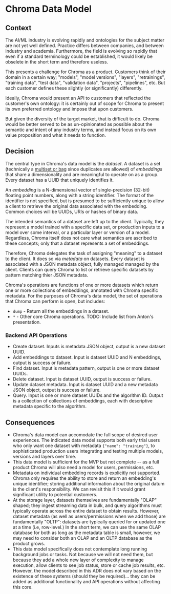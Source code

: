# Chroma Data Model

## Context

The AI/ML industry is evolving rapidly and ontologies for the subject
matter are not yet well defined. Practice differs between companies,
and between industry and academia. Furthermore, the field is evolving
so rapidly that even if a standard terminology could be established,
it would likely be obselete in the short term and therefore useless.

This presents a challenge for Chroma as a product. Customers think of
their domain in a certain way; "models", "model versions", "layers",
"retrainings", "training data", "test data", "validation data",
"projects", "pipelines", etc. But each customer defines these slightly
(or significantly) differently.

Ideally, Chroma would present an API to customers that reflected the
customer's own ontology: it is certainly out of scope for Chroma to
present its own preferred ontology and impose that upon customers.

But given the diversity of the target market, that is difficult to
do. Chroma would be better served to be as un-opinionated as possible
about the semantic and intent of any industry terms, and instead focus
on its own value proposition and what it needs to function.


## Decision

The central type in Chroma's data model is the *dataset*. A dataset is
a set (technically a
[multiset or bag](https://en.wikipedia.org/wiki/Multiset) since
duplicates are allowed) of *embeddings* that share a dimensionality
and are meaningful to operate on as a group. Every dataset has a UUID
that uniquely identifies it.

An *embedding* is a N-dimensional vector of single-precision (32-bit)
floating point numbers, along with a string identifier. The format of
the identifier is not specified, but is presumed to be sufficiently
unique to allow a client to retrieve the original data associated with
the embedding. Common choices will be UUIDs, URIs or hashes of binary
data.

The intended semantics of a dataset are left up to the
client. Typically, they represent a model trained with a specific data
set, or production inputs to a model over some interval, or a
particular layer or version of a model. Regardless, Chroma itself does
not care what semantics are ascribed to these concepts; only that a
dataset represents a set of embeddings.

Therefore, Chroma delegates the task of assigning "meaning" to a
dataset to the client. It does so via *metadata* on datasets. Every
dataset is associated with a JSON metadata object, fully managed
managed by the client. Clients can query Chroma to list or retrieve
specific datasets by pattern matching thier JSON metadata.

Chroma's operations are functions of one or more datasets which return
one or more collections of embeddings, annotated with Chroma specific
metadata. For the purposes of Chroma's data model, the set of operations
that Chroma can perform is open, but includes:

- `dump` - Return all the embeddings in a dataset.
- `*` - Other core Chroma operations. TODO: Include list from Anton's presentation.

### Backend API Operations

- Create dataset. Inputs is metadata JSON object, output is a new
  dataset UUID.
- Add embeddings to dataset. Input is dataset UUID and N embeddings,
  output is success or failure.
- Find dataset. Input is metadata pattern, output is one or more
  dataset UUIDs.
- Delete dataset. Input is dataset UUID, output is success or failure.
- Update dataset metadata. Input is dataset UUID and a new metadata
  JSON object, output is success or failure.
- Query. Input is one or more dataset UUIDs and the algorithm
  ID. Output is a collection of collections of embeddings, each with
  descriptive metadata specific to the algorithm.

## Consequences

- Chroma's data model can accomodate the full scope of desired user
  experiences. The indicated data model supports both early trial
  users who only want one dataset with metadata `{"name":
  "training"}`, to sophisticated production users integrating and
  testing multiple models, versions and layers over time.
- This data model is sufficient for the MVP but not complete -- as a
  full product Chroma will also need a model for users, permissions,
  etc.
- Metadata on individual embedding records is explicitly not
  supported. Chroma only requires the ability to store and return an
  embedding's unique identifier; storing additional information about
  the original datum is the client's responsibility. We can revisit
  this if it would grant significant utility to potential customers.
- At the storage layer, datasets themselves are fundamentally "OLAP"
  shaped; they ingest streaming data in bulk, and query algorithms
  must typically operate across the entire dataset to obtain
  results. However, dataset metadata (as well as users/permissions
  when we add those) are fundamentally "OLTP": datasets are typically
  queried for or updated one at a time (i.e, row-level.)  In the short
  term, we can use the same OLAP database for both as long as the
  metadata table is small, however, we may need to consider both an
  OLAP and an OLTP database as the product grows.
- This data model specifically does not contemplate long running
  background jobs or tasks. Not because we will not need them, but
  because they add a whole new layer of complexity to manage
  execution, allow clients to see job status, store or cache job
  results, etc. However, the model described in this ADR does not vary
  based on the existence of these systems (should they be
  required)... they can be added as additional functionality and API
  operations without affecting this core.
